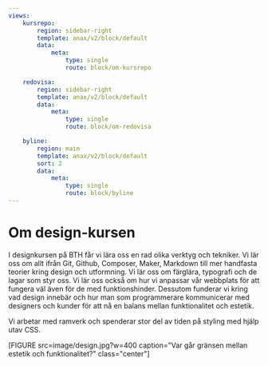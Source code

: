```yaml
---
views:
    kursrepo:
        region: sidebar-right
        template: anax/v2/block/default
        data:
            meta: 
                type: single
                route: block/om-kursrepo

    redovisa:
        region: sidebar-right
        template: anax/v2/block/default
        data:
            meta: 
                type: single
                route: block/om-redovisa

    byline:
        region: main
        template: anax/v2/block/default
        sort: 2
        data:
            meta: 
                type: single
                route: block/byline
---
```

Om design-kursen
=========================

I designkursen på BTH får vi lära oss en rad olika verktyg och tekniker. Vi lär oss om allt ifrån Git, Github, Composer, Maker, Markdown till mer handfasta
teorier kring design och utformning. Vi lär oss om färglära, typografi och de lagar som styr oss. Vi lär oss också om hur vi anpassar vår webbplats för att fungera väl även för de 
med funktionshinder. Dessutom funderar vi kring vad design innebär och hur man som programmerare kommunicerar med designers och kunder för att nå en 
balans mellan funktionalitet och estetik.

Vi arbetar med ramverk och spenderar stor del av tiden på styling med hjälp utav CSS.

[FIGURE src=image/design.jpg?w=400 caption="Var går gränsen mellan estetik och funktionalitet?" class="center"]
